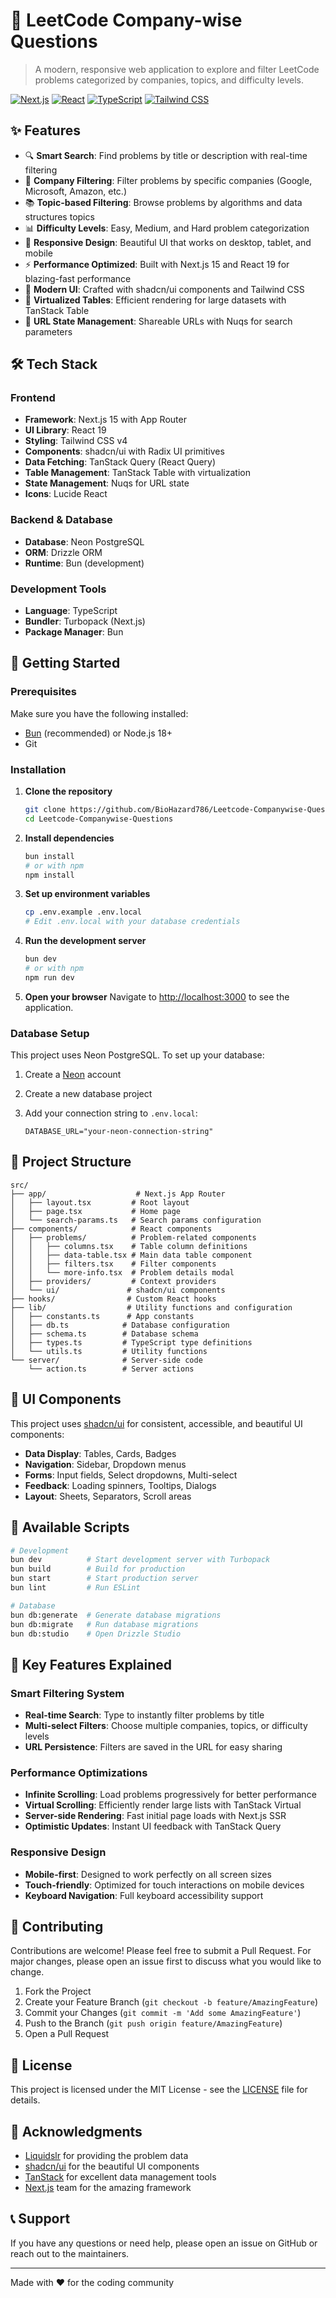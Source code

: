 # 🎯 LeetCode Company-wise Questions

> A modern, responsive web application to explore and filter LeetCode problems categorized by companies, topics, and difficulty levels.

[![Next.js](https://img.shields.io/badge/Next.js-15.3.4-black?logo=next.js&logoColor=white)](https://nextjs.org/)
[![React](https://img.shields.io/badge/React-19.0-blue?logo=react&logoColor=white)](https://reactjs.org/)
[![TypeScript](https://img.shields.io/badge/TypeScript-5.0-blue?logo=typescript&logoColor=white)](https://www.typescriptlang.org/)
[![Tailwind CSS](https://img.shields.io/badge/Tailwind_CSS-4.0-38B2AC?logo=tailwind-css&logoColor=white)](https://tailwindcss.com/)

## ✨ Features

- 🔍 **Smart Search**: Find problems by title or description with real-time filtering
- 🏢 **Company Filtering**: Filter problems by specific companies (Google, Microsoft, Amazon, etc.)
- 📚 **Topic-based Filtering**: Browse problems by algorithms and data structures topics
- 📊 **Difficulty Levels**: Easy, Medium, and Hard problem categorization
- 📱 **Responsive Design**: Beautiful UI that works on desktop, tablet, and mobile
- ⚡ **Performance Optimized**: Built with Next.js 15 and React 19 for blazing-fast performance
- 🎨 **Modern UI**: Crafted with shadcn/ui components and Tailwind CSS
- 📄 **Virtualized Tables**: Efficient rendering for large datasets with TanStack Table
- 🔗 **URL State Management**: Shareable URLs with Nuqs for search parameters

## 🛠️ Tech Stack

### Frontend

- **Framework**: Next.js 15 with App Router
- **UI Library**: React 19
- **Styling**: Tailwind CSS v4
- **Components**: shadcn/ui with Radix UI primitives
- **Data Fetching**: TanStack Query (React Query)
- **Table Management**: TanStack Table with virtualization
- **State Management**: Nuqs for URL state
- **Icons**: Lucide React

### Backend & Database

- **Database**: Neon PostgreSQL
- **ORM**: Drizzle ORM
- **Runtime**: Bun (development)

### Development Tools

- **Language**: TypeScript
- **Bundler**: Turbopack (Next.js)
- **Package Manager**: Bun

## 🚀 Getting Started

### Prerequisites

Make sure you have the following installed:

- [Bun](https://bun.sh/) (recommended) or Node.js 18+
- Git

### Installation

1. **Clone the repository**

   ```bash
   git clone https://github.com/BioHazard786/Leetcode-Companywise-Questions.git
   cd Leetcode-Companywise-Questions
   ```

2. **Install dependencies**

   ```bash
   bun install
   # or with npm
   npm install
   ```

3. **Set up environment variables**

   ```bash
   cp .env.example .env.local
   # Edit .env.local with your database credentials
   ```

4. **Run the development server**

   ```bash
   bun dev
   # or with npm
   npm run dev
   ```

5. **Open your browser**
   Navigate to [http://localhost:3000](http://localhost:3000) to see the application.

### Database Setup

This project uses Neon PostgreSQL. To set up your database:

1. Create a [Neon](https://neon.tech) account
2. Create a new database project
3. Add your connection string to `.env.local`:

   ```env
   DATABASE_URL="your-neon-connection-string"
   ```

## 📁 Project Structure

```text
src/
├── app/                    # Next.js App Router
│   ├── layout.tsx         # Root layout
│   ├── page.tsx           # Home page
│   └── search-params.ts   # Search params configuration
├── components/            # React components
│   ├── problems/          # Problem-related components
│   │   ├── columns.tsx    # Table column definitions
│   │   ├── data-table.tsx # Main data table component
│   │   ├── filters.tsx    # Filter components
│   │   └── more-info.tsx  # Problem details modal
│   ├── providers/         # Context providers
│   └── ui/               # shadcn/ui components
├── hooks/                # Custom React hooks
├── lib/                  # Utility functions and configuration
│   ├── constants.ts      # App constants
│   ├── db.ts            # Database configuration
│   ├── schema.ts        # Database schema
│   ├── types.ts         # TypeScript type definitions
│   └── utils.ts         # Utility functions
└── server/              # Server-side code
    └── action.ts        # Server actions
```

## 🎨 UI Components

This project uses [shadcn/ui](https://ui.shadcn.com/) for consistent, accessible, and beautiful UI components:

- **Data Display**: Tables, Cards, Badges
- **Navigation**: Sidebar, Dropdown menus
- **Forms**: Input fields, Select dropdowns, Multi-select
- **Feedback**: Loading spinners, Tooltips, Dialogs
- **Layout**: Sheets, Separators, Scroll areas

## 🔧 Available Scripts

```bash
# Development
bun dev          # Start development server with Turbopack
bun build        # Build for production
bun start        # Start production server
bun lint         # Run ESLint

# Database
bun db:generate  # Generate database migrations
bun db:migrate   # Run database migrations
bun db:studio    # Open Drizzle Studio
```

## 🌟 Key Features Explained

### Smart Filtering System

- **Real-time Search**: Type to instantly filter problems by title
- **Multi-select Filters**: Choose multiple companies, topics, or difficulty levels
- **URL Persistence**: Filters are saved in the URL for easy sharing

### Performance Optimizations

- **Infinite Scrolling**: Load problems progressively for better performance
- **Virtual Scrolling**: Efficiently render large lists with TanStack Virtual
- **Server-side Rendering**: Fast initial page loads with Next.js SSR
- **Optimistic Updates**: Instant UI feedback with TanStack Query

### Responsive Design

- **Mobile-first**: Designed to work perfectly on all screen sizes
- **Touch-friendly**: Optimized for touch interactions on mobile devices
- **Keyboard Navigation**: Full keyboard accessibility support

## 🤝 Contributing

Contributions are welcome! Please feel free to submit a Pull Request. For major changes, please open an issue first to discuss what you would like to change.

1. Fork the Project
2. Create your Feature Branch (`git checkout -b feature/AmazingFeature`)
3. Commit your Changes (`git commit -m 'Add some AmazingFeature'`)
4. Push to the Branch (`git push origin feature/AmazingFeature`)
5. Open a Pull Request

## 📝 License

This project is licensed under the MIT License - see the [LICENSE](LICENSE) file for details.

## 🙏 Acknowledgments

- [Liquidslr](https://github.com/liquidslr/leetcode-company-wise-problems) for providing the problem data
- [shadcn/ui](https://ui.shadcn.com/) for the beautiful UI components
- [TanStack](https://tanstack.com/) for excellent data management tools
- [Next.js](https://nextjs.org/) team for the amazing framework

## 📞 Support

If you have any questions or need help, please open an issue on GitHub or reach out to the maintainers.

---

Made with ❤️ for the coding community

